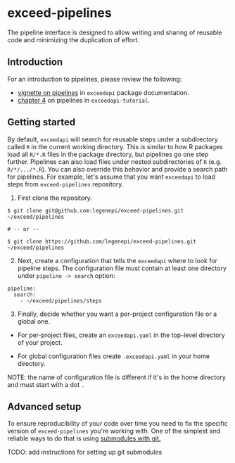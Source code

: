 # exceed-pipelines

The pipeline interface is designed to allow writing and sharing of reusable
code and minimizing the duplication of effort.

## Introduction

For an introduction to pipelines, please review the following:

-   [vignette on
    pipelines](https://dev.exceed.le.ac.uk/exceedapi/articles/data_pipelines_intro.html)
    in `exceedapi` package documentation.
-   [chapter 4](https://dev.exceed.le.ac.uk/exceedapi/tutorial/pipelines.html)
    on pipelines in `exceedapi-tutorial`.

## Getting started

By default, `exceedapi` will search for reusable steps under a subdirectory
called `R` in the current working directory. This is similar to how R packages
load all `R/*.R` files in the package directory, but pipelines go one step
further. Pipelines can also load files under nested subdirectories of `R` (e.g.
`R/*/.../*.R`). You can also override this behavior and provide a search path
for pipelines. For example, let's assume that you want `exceedapi` to load
steps from `exceed-pipelines` repository.

1.  First clone the repository.

```{bash}
$ git clone git@github.com:legenepi/exceed-pipelines.git ~/exceed/pipelines

# -- or --

$ git clone https://github.com/legenepi/exceed-pipelines.git ~/exceed/pipelines
```

2.  Next, create a configuration that tells the `exceedapi` where to look for
    pipeline steps. The configuration file must contain at least one directory
    under `pipeline -> search` option:

```{yaml}
pipeline:
  search:
    - ~/exceed/pipelines/steps
```

3.  Finally, decide whether you want a per-project configuration file or a
    global one.

-   For per-project files, create an `exceedapi.yaml` in the top-level
    directory of your project.

-   For global configuration files create `.exceedapi.yaml` in your home
    directory.

NOTE: the name of configuration file is different if it's in the home directory
and must start with a dot `.`

## Advanced setup

To ensure reproducibility of your code over time you need to fix the specific
version of `exceed-pipelines` you're working with. One of the simplest and
reliable ways to do that is using [submodules with
git.](https://git-scm.com/book/en/v2/Git-Tools-Submodules)

TODO: add instructions for setting up git submodules

